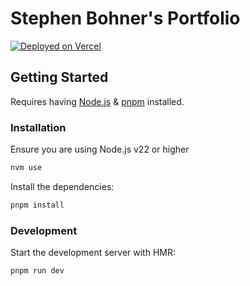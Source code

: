 # Stephen Bohner's Portfolio

[![Deployed on Vercel](https://img.shields.io/badge/Deployed%20on-Vercel-black?style=for-the-badge&logo=vercel)](https://vercel.com/stephenbohner/portfolio)

## Getting Started
Requires having [Node.js](https://nodejs.org/en) & [pnpm](https://pnpm.io/installation) installed.

### Installation
Ensure you are using Node.js v22 or higher
```bash
nvm use
```

Install the dependencies:

```bash
pnpm install
```

### Development

Start the development server with HMR:

```bash
pnpm run dev
```
